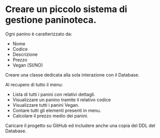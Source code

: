 # Creare un piccolo sistema di gestione paninoteca.

Ogni panino è caratterizzato da:
- Nome
- Codice
- Descrizione
- Prezzo
- Vegan (SI/NO)

Creare una classe dedicata alla sola interazione con il Database.

Al recupero di tutto il menu:
- Lista di tutti i panini con relativi dettagli.
- Visualizzare un panino tramite il relativo codice
- Visualizzare tutti i panini Vegan.
- Contare tutti gli elementi presenti in menu.
- Calcolare il prezzo medio dei panini.

Caricare il progetto su GitHub ed includere anche una copia del DDL del Database.